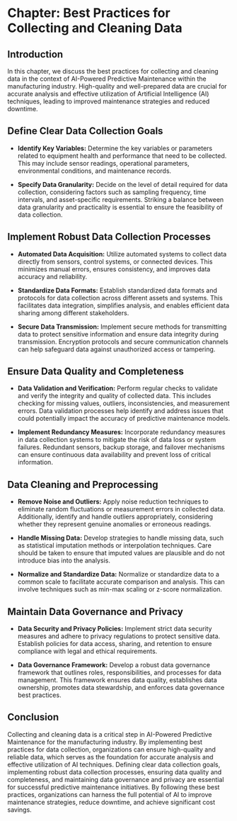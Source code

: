 Chapter: Best Practices for Collecting and Cleaning Data
========================================================

Introduction
------------

In this chapter, we discuss the best practices for collecting and cleaning data in the context of AI-Powered Predictive Maintenance within the manufacturing industry. High-quality and well-prepared data are crucial for accurate analysis and effective utilization of Artificial Intelligence (AI) techniques, leading to improved maintenance strategies and reduced downtime.

Define Clear Data Collection Goals
----------------------------------

* **Identify Key Variables:** Determine the key variables or parameters related to equipment health and performance that need to be collected. This may include sensor readings, operational parameters, environmental conditions, and maintenance records.

* **Specify Data Granularity:** Decide on the level of detail required for data collection, considering factors such as sampling frequency, time intervals, and asset-specific requirements. Striking a balance between data granularity and practicality is essential to ensure the feasibility of data collection.

Implement Robust Data Collection Processes
------------------------------------------

* **Automated Data Acquisition:** Utilize automated systems to collect data directly from sensors, control systems, or connected devices. This minimizes manual errors, ensures consistency, and improves data accuracy and reliability.

* **Standardize Data Formats:** Establish standardized data formats and protocols for data collection across different assets and systems. This facilitates data integration, simplifies analysis, and enables efficient data sharing among different stakeholders.

* **Secure Data Transmission:** Implement secure methods for transmitting data to protect sensitive information and ensure data integrity during transmission. Encryption protocols and secure communication channels can help safeguard data against unauthorized access or tampering.

Ensure Data Quality and Completeness
------------------------------------

* **Data Validation and Verification:** Perform regular checks to validate and verify the integrity and quality of collected data. This includes checking for missing values, outliers, inconsistencies, and measurement errors. Data validation processes help identify and address issues that could potentially impact the accuracy of predictive maintenance models.

* **Implement Redundancy Measures:** Incorporate redundancy measures in data collection systems to mitigate the risk of data loss or system failures. Redundant sensors, backup storage, and failover mechanisms can ensure continuous data availability and prevent loss of critical information.

Data Cleaning and Preprocessing
-------------------------------

* **Remove Noise and Outliers:** Apply noise reduction techniques to eliminate random fluctuations or measurement errors in collected data. Additionally, identify and handle outliers appropriately, considering whether they represent genuine anomalies or erroneous readings.

* **Handle Missing Data:** Develop strategies to handle missing data, such as statistical imputation methods or interpolation techniques. Care should be taken to ensure that imputed values are plausible and do not introduce bias into the analysis.

* **Normalize and Standardize Data:** Normalize or standardize data to a common scale to facilitate accurate comparison and analysis. This can involve techniques such as min-max scaling or z-score normalization.

Maintain Data Governance and Privacy
------------------------------------

* **Data Security and Privacy Policies:** Implement strict data security measures and adhere to privacy regulations to protect sensitive data. Establish policies for data access, sharing, and retention to ensure compliance with legal and ethical requirements.

* **Data Governance Framework:** Develop a robust data governance framework that outlines roles, responsibilities, and processes for data management. This framework ensures data quality, establishes data ownership, promotes data stewardship, and enforces data governance best practices.

Conclusion
----------

Collecting and cleaning data is a critical step in AI-Powered Predictive Maintenance for the manufacturing industry. By implementing best practices for data collection, organizations can ensure high-quality and reliable data, which serves as the foundation for accurate analysis and effective utilization of AI techniques. Defining clear data collection goals, implementing robust data collection processes, ensuring data quality and completeness, and maintaining data governance and privacy are essential for successful predictive maintenance initiatives. By following these best practices, organizations can harness the full potential of AI to improve maintenance strategies, reduce downtime, and achieve significant cost savings.
